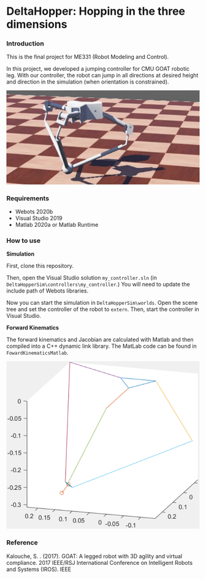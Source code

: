# DeltaHopper: Hopping in the three dimensions

### Introduction

This is the final project for ME331 (Robot Modeling and Control).

In this project, we developed a jumping controller for CMU GOAT robotic leg. With our controller, the robot can jump in all directions at desired height and direction in the simulation (when orientation is constrained).

![picture 1](images/GOAT.png)  

### Requirements

- Webots 2020b
- Visual Studio 2019
- Matlab 2020a or Matlab Runtime

### How to use

**Simulation**

First, clone this repository.

Then, open the Visual Studio solution `my_controller.sln` (in `DeltaHopperSim\controllers\my_controller`.) You will need to update the include path of Webots libraries.

Now you can start the simulation in `DeltaHopperSim\worlds`. Open the scene tree and set the controller of the robot to `extern`. Then, start the controller in Visual Studio.

**Forward Kinematics**

The forward kinematics and Jacobian are calculated with Matlab and then compiled into a C++ dynamic link library. The MatLab code can be found in `FowardKinematicsMatlab`. 

![picture 1](images/ForwardKinematics.png)  

### Reference
Kalouche, S. . (2017). GOAT: A legged robot with 3D agility and virtual compliance. 2017 IEEE/RSJ International Conference on Intelligent Robots and Systems (IROS). IEEE